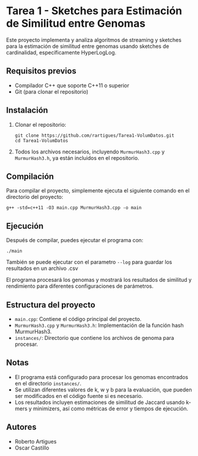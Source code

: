 # Tarea 1 - Sketches para Estimación de Similitud entre Genomas

Este proyecto implementa y analiza algoritmos de streaming y sketches para la estimación de similitud entre genomas usando sketches de cardinalidad, específicamente HyperLogLog.

## Requisitos previos

- Compilador C++ que soporte C++11 o superior
- Git (para clonar el repositorio)

## Instalación

1. Clonar el repositorio:
   ```
   git clone https://github.com/rartigues/Tarea1-VolumDatos.git
   cd Tarea1-VolumDatos
   ```

2. Todos los archivos necesarios, incluyendo `MurmurHash3.cpp` y `MurmurHash3.h`, ya están incluidos en el repositorio.

## Compilación

Para compilar el proyecto, simplemente ejecuta el siguiente comando en el directorio del proyecto:

```
g++ -std=c++11 -O3 main.cpp MurmurHash3.cpp -o main
```

## Ejecución

Después de compilar, puedes ejecutar el programa con:

```
./main
```
También se puede ejecutar con el parametro `--log` para guardar los resultados en un archivo .csv

El programa procesará los genomas y mostrará los resultados de similitud y rendimiento para diferentes configuraciones de parámetros.

## Estructura del proyecto

- `main.cpp`: Contiene el código principal del proyecto.
- `MurmurHash3.cpp` y `MurmurHash3.h`: Implementación de la función hash MurmurHash3.
- `instances/`: Directorio que contiene los archivos de genoma para procesar.

## Notas

- El programa está configurado para procesar los genomas encontrados en el directorio `instances/`.
- Se utilizan diferentes valores de k, w y b para la evaluación, que pueden ser modificados en el código fuente si es necesario.
- Los resultados incluyen estimaciones de similitud de Jaccard usando k-mers y minimizers, así como métricas de error y tiempos de ejecución.

## Autores

- Roberto Artigues
- Oscar Castillo
